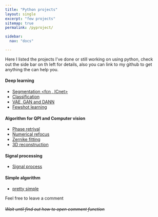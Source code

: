 ```yaml
---
title: "Python projects"
layout: single
excerpt: "few projects"
sitemap: true
permalink: /pyproject/

sidebar:
  nav: "docs"

---
```

Here I listed the projects I've done or still working on using python, check out the side bar on th left for details, also you can link to my github to get anything the can help you. 

#### Deep learning
  - [Segmentation <fcn , ICnet>](https://yohschang.github.io/minimal-mistakes/pyproject/)
  - [Classification]()
  - [VAE, GAN and DANN]()
  - [Fewshot learning]()
 
#### Algorithm for QPI and Computer vision
  - [Phase retrival]()
  - [Numerical refocus]()
  - [Zernike fitting]()
  - [3D reconstruction]()

#### Signal processing
  - [Signal process]()

#### Simple algorithm
  - [pretty simple]()

Feel free to leave a comment

###### ~~Wait until find out how to open comment function~~

